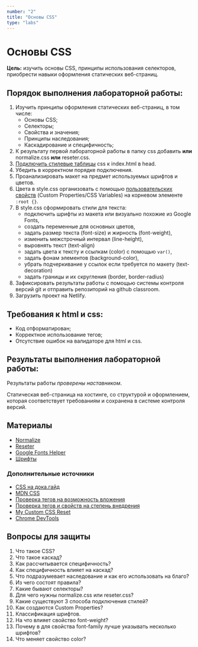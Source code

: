 ```yaml
---
number: "2"
title: "Основы CSS"
type: "labs"
---
```


# Основы CSS

**Цель:** изучить основы CSS, принципы использования селекторов, приобрести навыки оформления статических веб-страниц.

## Порядок выполнения лабораторной работы:

1. Изучить принципы оформления статических веб-страниц, в том числе:
   - Основы CSS;
   - Селекторы;
   - Свойства и значения;
   - Принципы наследования;
   - Каскадирование и специфичность;
1. К результату первой лабораторной работы в папку css добавить **или** normalize.css **или** reseter.css.
1. [Подключить стилевые таблицы](https://doka.guide/css/adding-styles/) css к index.html в head.
1. Убедить в корректном порядке подключения.
1. Проанализировать макет на предмет используемых шрифтов и цветов.
1. Цвета в style.css организовать с помощью [пользовательских свойств](https://doka.guide/css/custom-properties/) (Custom Properties/CSS Variables) на корневом элементе `:root {}`.
1. В style.css сформировать стили для текста:
   - подключить шрифты из макета или визуально похожие из Google Fonts,
   - создать переменные для основных цветов,
   - задать размер текста (font-size) и жирность (font-weight),
   - изменить межстрочный интервал (line-height),
   - выровнять текст (text-align)
   - задать цвета к тексту и ссылкам (color) с помощью `var()`,
   - задать фонам элементов (background-color),
   - убрать подчеркивание у ссылок если требуется по макету (text-decoration)
   - задать границы и их скругления (border, border-radius)
1. Зафиксировать результаты работы с помощью системы контроля версий git и отправить репозиторий на github classroom.
1. Загрузить проект на Netlify.

## Требования к html и css:

- Код отформатирован;
- Корректное использование тегов;
- Отсутствие ошибок на валидаторе для html и css.

## Результаты выполнения лабораторной работы:

Результаты работы _проверены наставником_.

Статическая веб-страница на хостинге, со структурой и оформлением, которая соответствует требованиям и сохранена в системе контроля версий.

## Материалы

- [Normalize](https://necolas.github.io/normalize.css/)
- [Reseter](https://github.com/xkrishguptaa/gardevoir/tree/main)
- [Google Fonts Helper](https://google-webfonts-helper.herokuapp.com/fonts)
- [Шрифты](https://fonts.google.com/)

### Дополнительные источники

- [CSS на дока.гайд](https://doka.guide/css/)
- [MDN CSS](https://developer.mozilla.org/ru/docs/Web/CSS)
- [Проверка тегов на возможность вложения](https://caninclude.glitch.me/)
- [Проверка тегов и свойств на степень внедрения](https://caniuse.com/)
- [My Custom CSS Reset](https://www.joshwcomeau.com/css/custom-css-reset/)
- [Chrome DevTools](https://habr.com/ru/post/548898/)

## Вопросы для защиты

1. Что такое CSS?
1. Что такое каскад?
1. Как рассчитывается специфичность?
1. Как специфичность влияет на каскад?
1. Что подразумевает наследование и как его использовать на благо?
1. Из чего состоят правила?
1. Какие бывают селекторы?
1. Для чего нужны normalize.css или reseter.css?
1. Какие существуют 3 способа подключения стилей?
1. Как создаются Custom Properties?
1. Классификация шрифтов.
1. На что влияет свойство font-weight?
1. Почему в для свойства font-family лучше указывать несколько шрифтов?
1. Что меняет свойство color?
